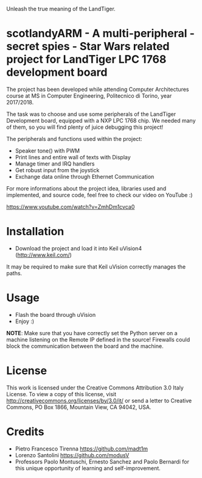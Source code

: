 Unleash the true meaning of the LandTiger.

# scotlandyARM - A multi-peripheral - secret spies - Star Wars related project for LandTiger LPC 1768 development board
The project has been developed while attending Computer Architectures course at MS in Computer Engineering, Politecnico di Torino, year 2017/2018.

The task was to choose and use some peripherals of the LandTiger Development board, equipped with a NXP LPC 1768 chip.
We needed many of them, so you will find plenty of juice debugging this project!

The peripherals and functions used within the project:

- Speaker tone() with PWM
- Print lines and entire wall of texts with Display
- Manage timer and IRQ handlers
- Get robust input from the joystick
- Exchange data online through Ethernet Communication

For more informations about the project idea, libraries used and implemented, and source code, feel free to check our video on YouTube :)

https://www.youtube.com/watch?v=ZmhDm1cvca0

# Installation
* Download the project and load it into Keil uVision4 (http://www.keil.com/)

It may be required to make sure that Keil uVision correctly manages
the paths.

# Usage
* Flash the board through uVision
* Enjoy :)

**NOTE**: Make sure that you have correctly set the Python server on a machine listening on the Remote IP defined in the source! Firewalls
could block the communication between the board and the machine.

# License
This work is licensed under the Creative Commons Attribution 3.0 Italy License.
To view a copy of this license, visit http://creativecommons.org/licenses/by/3.0/it/ or send a
letter to Creative Commons, PO Box 1866, Mountain View, CA 94042, USA.

# Credits
* Pietro Francesco Tirenna https://github.com/madt1m
* Lorenzo Santolini https://github.com/modusV
* Professors Paolo Montuschi, Ernesto Sanchez and Paolo Bernardi for this unique opportunity of learning and self-improvement.
